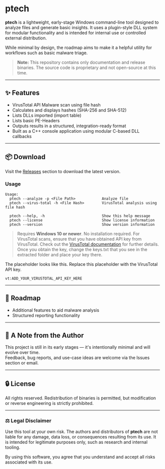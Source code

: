 # ptech

**ptech** is a lightweight, early-stage Windows command-line tool designed to analyze files and generate basic insights. It uses a plugin-style DLL system for modular functionality and is intended for internal use or controlled external distribution.

While minimal by design, the roadmap aims to make it a helpful utility for workflows such as basic malware triage.

> **Note:** This repository contains only documentation and release binaries. The source code is proprietary and not open-source at this time.

---

## ✨ Features

- VirusTotal API Malware scan using file hash 
- Calculates and displays hashes (SHA-256 and SHA-512)
- Lists DLLs imported (import table)
- Lists basic PE-Headers 
- Outputs results in a structured, integration-ready format
- Built as a C++ console application using modular C-based DLL callbacks

---

## 📦 Download

Visit the [Releases](https://github.com/palavitech/ptech/releases/) section to download the latest version.

### Usage

```
Usage:
  ptech --analyze -p <File Path>            Analyze file
  ptech --virus-total -h <File Hash>        VirusTotal analysis using file hash

  ptech --help, -h                          Show this help message
  ptech --license                           Show license information
  ptech --version                           Show version information
```

> Requires **Windows 10 or newer**. No installation required.
> For VirusTotal scans, ensure that you have obtained API key from VirusTotal. Check out the [VirusTotal documentation](https://docs.virustotal.com/reference/overview) for further details. Once you obtain the key, change the keys.txt that you see in the extracted folder and place your key there.

The placeholder looks like this. Replace this placeholder with the VirusTotal API key.
```
vt:ADD_YOUR_VIRUSTOTAL_API_KEY_HERE

```
---

## 🚧 Roadmap

- Additional features to aid malware analysis
- Structured reporting functionality

---

## 💬 A Note from the Author

This project is still in its early stages — it's intentionally minimal and will evolve over time.  
Feedback, bug reports, and use-case ideas are welcome via the Issues section or email.

---

## 🔒 License

All rights reserved. Redistribution of binaries is permitted, but modification or reverse engineering is strictly prohibited.


---

### ⚖️ Legal Disclaimer

Use this tool at your own risk. The authors and distributors of **ptech** are not liable for any damage, data loss, or consequences resulting from its use. It is intended for legitimate purposes only, such as research and internal tooling.

By using this software, you agree that you understand and accept all risks associated with its use.

